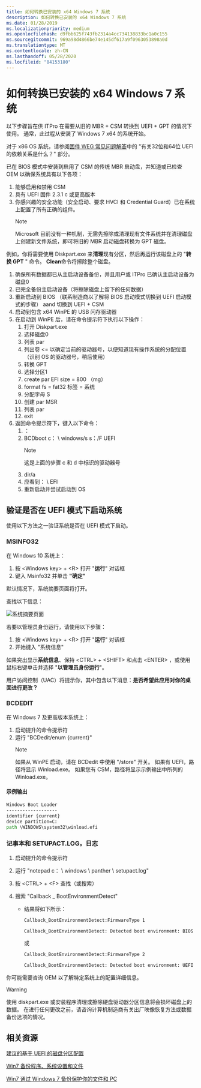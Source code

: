 ```yaml
---
title: 如何转换已安装的 x64 Windows 7 系统
description: 如何转换已安装的 x64 Windows 7 系统
ms.date: 01/28/2019
ms.localizationpriority: medium
ms.openlocfilehash: d9fbb625f743fb2314a4cc734138833bc1a0c155
ms.sourcegitcommit: 969a98d4866be74e145df617a9f0963053898a0d
ms.translationtype: MT
ms.contentlocale: zh-CN
ms.lasthandoff: 05/28/2020
ms.locfileid: "84153180"
---
```

# <a name="how-to-convert-an-installed-x64-windows-7-system"></a>如何转换已安装的 x64 Windows 7 系统

以下步骤旨在供 ITPro 在需要从旧的 MBR + CSM 转换到 UEFI + GPT 的情况下使用。 通常，此过程从安装了 Windows 7 x64 的系统开始。

对于 x86 OS 系统，请参阅[固件 WEG 常见问题解答](frequently-asked-questions.md)中的 "有关32位和64位 UEFI 的依赖关系是什么？" 部分。

已在 BIOS 模式中安装到启用了 CSM 的传统 MBR 启动盘，并知道或已检查 OEM 以确保系统具有以下各项：

1. 能够启用和禁用 CSM
1. 具有 UEFI 固件 2.3.1 c 或更高版本
1. 你感兴趣的安全功能（安全启动、要求 HVCI 和 Credential Guard）已在系统上配置了所有正确的组件。
    > [!NOTE]
    > Microsoft 目前没有一种机制，无需先擦除或清理现有文件系统并在清理磁盘上创建新文件系统，即可将旧的 MBR 启动磁盘转换为 GPT 磁盘。

例如，你将需要使用 Diskpart.exe 来**清理**现有分区，然后再运行该磁盘上的 "**转换 GPT** " 命令。 **Clean**命令将擦除整个磁盘。

1. 确保所有数据都已从主启动设备备份，并且用户或 ITPro 已确认主启动设备为磁盘0
1. 已完全备份主启动设备（将擦除磁盘上留下的任何数据）
1. 重新启动到 BIOS （联系制造商以了解将 BIOS 启动模式切换到 UEFI 启动模式的步骤） aand 切换到 UEFI + CSM
1. 启动到包含 x64 WinPE 的 USB 闪存驱动器
1. 在启动到 WinPE 后，请在命令提示符下执行以下操作：
    1. 打开 Diskpart.exe
    1. 选择磁盘0
    1. 列表 par
    1. 列出卷 <= 以确定当前的驱动器号，以便知道现有操作系统的分配位置（识别 OS 的驱动器号，稍后使用）
    1. 转换 GPT
    1. 选择分区1
    1. create par EFI size = 800 （mg）
    1. format fs = fat32 标签 = 系统
    1. 分配字母 S
    1. 创建 par MSR
    1. 列表 par
    1. exit
1. 返回命令提示符下，键入以下命令：
    1. ：
    1. BCDboot c： \\ windows/s s：/F UEFI
       > [!NOTE]
       > 这是上面的步骤 c 和 d 中标识的驱动器号
    1. dir/a
    1. 应看到： \\ EFI
    1. 重新启动并尝试启动到 OS

## <a name="verify-system-is-booted-in-uefi-mode"></a>验证是否在 UEFI 模式下启动系统

使用以下方法之一验证系统是否在 UEFI 模式下启动。

### <a name="msinfo32"></a>MSINFO32

在 Windows 10 系统上：

1. 按 \<Windows key\>  +  \<R\> 打开 "**运行**" 对话框
1. 键入 Msinfo32 并单击 **"确定"**

默认情况下，系统摘要页面将打开。

查找以下信息：

![系统摘要页面](images/system-summary-page.png)

若要以管理员身份运行，请使用以下步骤：

1. 按 \<Windows key\>  +  \<R\> 打开 "**运行**" 对话框
1. 开始键入 "系统信息"

如果突出显示**系统信息**、保持 \<CTRL\>  +  \<SHIFT\> 和点击 \<ENTER\> ，或使用鼠标右键单击并选择 "**以管理员身份运行**"。

用户访问控制（UAC）将提示你，其中包含以下消息：**是否希望此应用对你的桌面进行更改？**

### <a name="bcdedit"></a>BCDEDIT

在 Windows 7 及更高版本系统上：

1. 启动提升的命令提示符
1. 运行 "BCDedit/enum {current}"
    > [!NOTE]
    > 如果从 WinPE 启动，请在 BCDedit 中使用 "/store" 开关。
    > 如果有 UEFI，路径将显示 Winload.exe。
    > 如果您有 CSM，路径将显示示例输出中所列的 Winload.exe。

#### <a name="sample-output"></a>示例输出

```cmd
Windows Boot Loader
-------------------
identifier {current}
device partition=C:
path \WINDOWS\system32\winload.efi
```

### <a name="notepad-and-setupactlog"></a>记事本和 SETUPACT.LOG。日志

1. 启动提升的命令提示符
1. 运行 "notepad c： \\ windows \\ panther \\ setupact.log"
1. 按 \<CTRL\>  +  \<F\> 查找（或搜索）
1. 搜索 "Callback \_ BootEnvironmentDetect"

    - 结果将如下所示：

        ```cmd
        Callback_BootEnvironmentDetect:FirmwareType 1

        Callback_BootEnvironmentDetect: Detected boot environment: BIOS
        ```

        或

        ```cmd
        Callback_BootEnvironmentDetect:FirmwareType 2

        Callback_BootEnvironmentDetect: Detected boot environment: UEFI
        ```

你可能需要咨询 OEM 以了解特定系统上的配置详细信息。

> [!WARNING]
> 使用 diskpart.exe 或安装程序清理或擦除硬盘驱动器分区信息将会损坏磁盘上的数据。 在进行任何更改之前，请咨询计算机制造商有关出厂映像恢复方法或数据备份选项的情况。

## <a name="related-resources"></a>相关资源

[建议的基于 UEFI 的磁盘分区配置](https://docs.microsoft.com/previous-versions/windows/it-pro/windows-7/dd744301(v=ws.10))

[Win7 备份程序、系统设置和文件](https://support.microsoft.com/help/17127/windows-back-up-restore#1TC=windows-7)

[Win7 通过 Windows 7 备份保护你的文件和 PC](https://techcommunity.microsoft.com/t5/Storage-at-Microsoft/bg-p/FileCAB)

